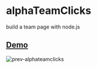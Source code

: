 # alphaTeamClicks
build a team page with node.js
## [Demo](https://drive.google.com/file/d/1PBLqMGXSnsah_3nScVrQEjiUNIbCAr57/view)




![prev-alphateamclicks](https://user-images.githubusercontent.com/76803196/170828256-6a969b8e-f2a3-49f5-8383-f73674430a0d.gif)
